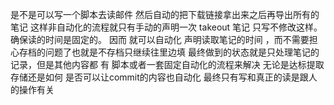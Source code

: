 是不是可以写一个脚本去读邮件 然后自动的把下载链接拿出来之后再导出所有的笔记 这样非自动化的流程就只有手动的声明一次 takeout
笔记 只写不修改这样。 确保读的时间是固定的。 因而 就可以自动化 声明读取笔记的时间 ，而不需要担心存档的问题了也就是不存档只继续往里边填
最终做到的状态就是只处理笔记的记录，但是其他内容都 有 脚本或者一套固定自动化的流程来解决 无论是达标提取存储还是如何 是否可以让commit的内容也自动化 最终只有写和真正的读是跟人的操作有关